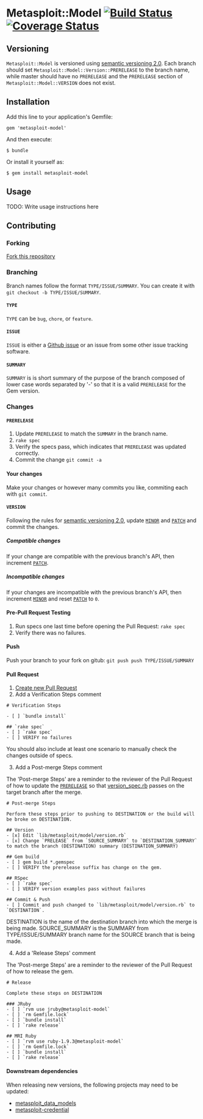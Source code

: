 # Metasploit::Model [![Build Status](https://travis-ci.org/rapid7/metasploit-model.png?branch=feature/exploit)](https://travis-ci.org/rapid7/metasploit-model)[![Coverage Status](https://coveralls.io/repos/rapid7/metasploit-model/badge.png?branch=feature%2Fexploit)](https://coveralls.io/r/rapid7/metasploit-model?branch=feature%2Fexploit)

## Versioning

`Metasploit::Model` is versioned using [semantic versioning 2.0](http://semver.org/spec/v2.0.0.html).  Each branch
should set `Metasploit::Model::Version::PRERELEASE` to the branch name, while master should have no `PRERELEASE`
and the `PRERELEASE` section of `Metasploit::Model::VERSION` does not exist.

## Installation

Add this line to your application's Gemfile:

    gem 'metasploit-model'

And then execute:

    $ bundle

Or install it yourself as:

    $ gem install metasploit-model

## Usage

TODO: Write usage instructions here

## Contributing

### Forking

[Fork this repository](https://github.com/rapid7/metasploit-model/fork)

### Branching

Branch names follow the format `TYPE/ISSUE/SUMMARY`.  You can create it with `git checkout -b TYPE/ISSUE/SUMMARY`.

#### `TYPE`

`TYPE` can be `bug`, `chore`, or `feature`.

#### `ISSUE`

`ISSUE` is either a [Github issue](https://github.com/rapid7/metasploit-model/issues) or an issue from some other
issue tracking software.

#### `SUMMARY`

`SUMMARY` is is short summary of the purpose of the branch composed of lower case words separated by '-' so that it is
a valid `PRERELEASE` for the Gem version.

### Changes

#### `PRERELEASE`

1. Update `PRERELEASE` to match the `SUMMARY` in the branch name.
2. `rake spec`
3.  Verify the specs pass, which indicates that `PRERELEASE` was updated correctly.
4. Commit the change `git commit -a`

#### Your changes

Make your changes or however many commits you like, commiting each with `git commit`.

#### `VERSION`

Following the rules for [semantic versioning 2.0](http://semver.org/spec/v2.0.0.html), update
[`MINOR`](lib/metasploit/model/version.rb) and [`PATCH`](lib/metasploit/model/version.rb) and commit the changes.

##### Compatible changes

If your change are compatible with the previous branch's API, then increment [`PATCH`](lib/metasploit/model/version.rb).

##### Incompatible changes

If your changes are incompatible with the previous branch's API, then increment
[`MINOR`](lib/metasploit/model/version.rb) and reset [`PATCH`](lib/metasploit/model/version.rb) to `0`.

#### Pre-Pull Request Testing

1. Run specs one last time before opening the Pull Request: `rake spec`
2. Verify there was no failures.

#### Push

Push your branch to your fork on gitub: `git push push TYPE/ISSUE/SUMMARY`

#### Pull Request

1. [Create new Pull Request](https://github.com/rapid7/metasploit-model/compare/)
2. Add a Verification Steps comment

```
# Verification Steps

- [ ] `bundle install`

## `rake spec`
- [ ] `rake spec`
- [ ] VERIFY no failures
```

You should also include at least one scenario to manually check the changes outside of specs.

3. Add a Post-merge Steps comment

The 'Post-merge Steps' are a reminder to the reviewer of the Pull Request of how to update the
[`PRERELEASE`](lib/metasploit/model/version.rb) so that [version_spec.rb](spec/lib/metasploit/model/version_spec.rb)
passes on the target branch after the merge.


```
# Post-merge Steps

Perform these steps prior to pushing to DESTINATION or the build will be broke on DESTINATION.

## Version
- [x] Edit `lib/metasploit/model/version.rb`
- [x] Change `PRELEASE` from `SOURCE_SUMMARY` to `DESTINATION_SUMMARY` to match the branch (DESTINATION) summary (DESTINATION_SUMMARY)

## Gem build
- [ ] gem build *.gemspec
- [ ] VERIFY the prerelease suffix has change on the gem.

## RSpec
- [ ] `rake spec`
- [ ] VERIFY version examples pass without failures

## Commit & Push
- [ ] Commit and push changed to `lib/metasploit/model/version.rb` to `DESTINATION`.
```

DESTINATION is the name of the destination branch into which the merge is being made.  SOURCE_SUMMARY is the SUMMARY
from TYPE/ISSUE/SUMMARY branch name for the SOURCE branch that is being made.

4. Add a 'Release Steps' comment

The 'Post-merge Steps' are a reminder to the reviewer of the Pull Request of how to release the gem.

```
# Release

Complete these steps on DESTINATION

### JRuby
- [ ] `rvm use jruby@metasploit-model`
- [ ] `rm Gemfile.lock`
- [ ] `bundle install`
- [ ] `rake release`

## MRI Ruby
- [ ] `rvm use ruby-1.9.3@metasploit-model`
- [ ] `rm Gemfile.lock`
- [ ] `bundle install`
- [ ] `rake release`
```

#### Downstream dependencies

When releasing new versions, the following projects may need to be updated:

* [metasploit_data_models](https://github.com/rapid7/metasploit_data_models)
* [metasploit-credential](https://github/com/rapid7/metasploit-credential)
